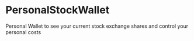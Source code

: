 # PersonalStockWallet
Personal Wallet to see your current stock exchange shares and control your personal costs
